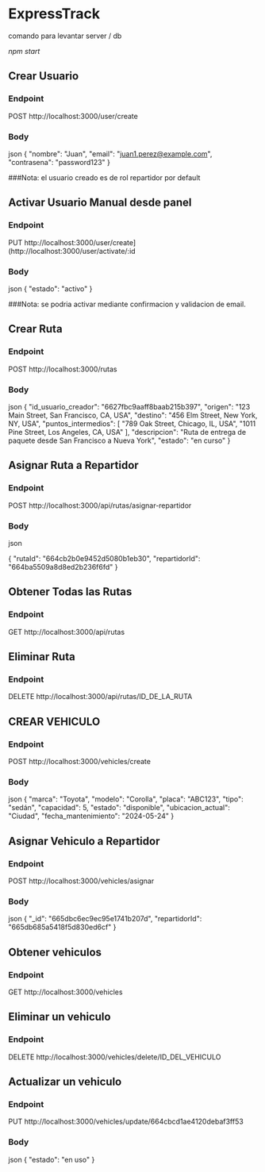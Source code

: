 # ExpressTrack

comando para levantar server / db

_npm start_

## Crear Usuario

### Endpoint

POST http://localhost:3000/user/create

### Body

json
{
"nombre": "Juan",
"email": "juan1.perez@example.com",
"contrasena": "password123"
}

###Nota: el usuario creado es de rol repartidor por default

## Activar Usuario Manual desde panel

### Endpoint

PUT http://localhost:3000/user/create](http://localhost:3000/user/activate/:id

### Body

json
{
"estado": "activo"
}

###Nota: se podria activar mediante confirmacion y validacion de email.

## Crear Ruta

### Endpoint

POST http://localhost:3000/rutas

### Body

json
{
"id_usuario_creador": "6627fbc9aaff8baab215b397",
"origen": "123 Main Street, San Francisco, CA, USA",
"destino": "456 Elm Street, New York, NY, USA",
"puntos_intermedios": [
"789 Oak Street, Chicago, IL, USA",
"1011 Pine Street, Los Angeles, CA, USA"
],
"descripcion": "Ruta de entrega de paquete desde San Francisco a Nueva York",
"estado": "en curso"
}

## Asignar Ruta a Repartidor

### Endpoint

POST http://localhost:3000/api/rutas/asignar-repartidor

### Body

json

{
"rutaId": "664cb2b0e9452d5080b1eb30",
"repartidorId": "664ba5509a8d8ed2b236f6fd"
}

## Obtener Todas las Rutas

### Endpoint

GET http://localhost:3000/api/rutas

## Eliminar Ruta

### Endpoint

DELETE http://localhost:3000/api/rutas/ID_DE_LA_RUTA

## CREAR VEHICULO

### Endpoint

POST http://localhost:3000/vehicles/create

### Body

json
{
"marca": "Toyota",
"modelo": "Corolla",
"placa": "ABC123",
"tipo": "sedán",
"capacidad": 5,
"estado": "disponible",
"ubicacion_actual": "Ciudad",
"fecha_mantenimiento": "2024-05-24"
}

## Asignar Vehiculo a Repartidor

### Endpoint

POST http://localhost:3000/vehicles/asignar

### Body

json
{
"\_id": "665dbc6ec9ec95e1741b207d",
"repartidorId": "665db685a5418f5d830ed6cf"
}

## Obtener vehiculos

### Endpoint

GET http://localhost:3000/vehicles

## Eliminar un vehiculo

### Endpoint

DELETE http://localhost:3000/vehicles/delete/ID_DEL_VEHICULO

## Actualizar un vehiculo

### Endpoint

PUT http://localhost:3000/vehicles/update/664cbcd1ae4120debaf3ff53

### Body

json
{
"estado": "en uso"
}
